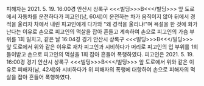 피해자는 2021. 5. 19. 16:00경 안산시 상록구 <<<빌딩>>>B<<</빌딩>>> 앞 도로에서 자동차를 운전하다가 피고인(남, 60세)이 운전하는 차가 움직이지 않아 뒤에서 경적을 울리자 차에서 내린 피고인에게 다가와 "왜 경적을 울리냐!"며 욕설을 한 것에 화가 난다는 이유로 손으로 피고인의 멱살을 잡아 흔들고 계속하여 손으로 피고인의 가슴 부위를 1회 밀치고, 같은 날 16:04경 경기 안산시 상록구 <<<빌딩>>>B<<</빌딩>>> 앞 도로에서 위와 같은 이유로 재차 피고인과 시비하다가 머리로 피고인의 입 부위를 1회 들이받고 손으로 피고인의 멱살을 1회 잡아 흔들어 폭행하였다.
피고인은 2021. 5. 19. 16:00경 경기 안산시 상록구 <<<빌딩>>>B<<</빌딩>>> 앞 도로에서 위와 같은 이유로 피해자(남, 42세)와 시비하다가 위 피해자의 폭행에 대항하여 손으로 피해자의 멱살을 잡아 흔들어 폭행하였다.
